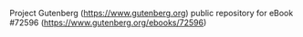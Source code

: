 Project Gutenberg (https://www.gutenberg.org) public repository
for eBook #72596 (https://www.gutenberg.org/ebooks/72596)
